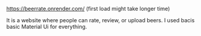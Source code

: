 https://beerrate.onrender.com/
(first load might take longer time)

It is a website where people can rate, review, or upload beers. 
I used bacis basic Material Ui for everything.
